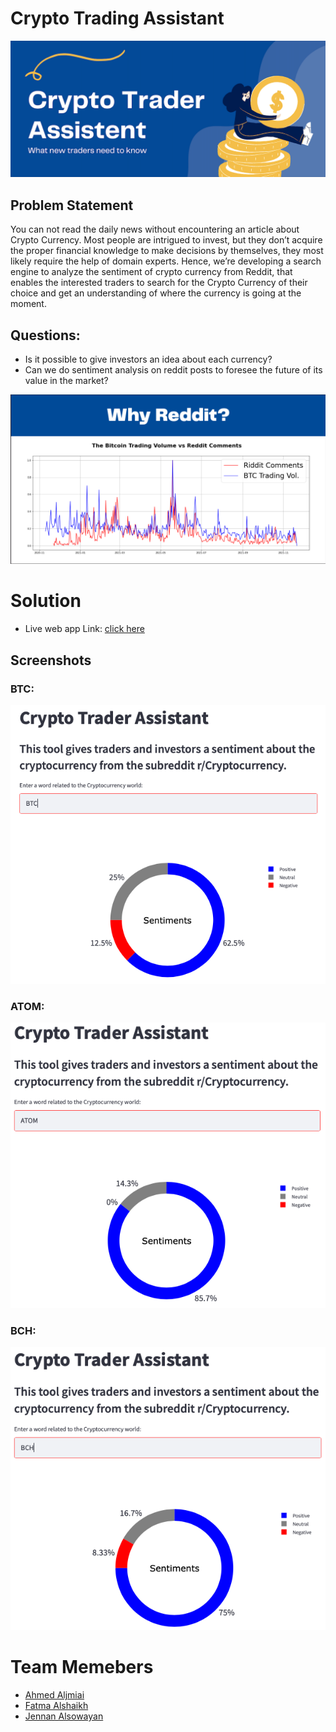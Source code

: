 # Crypto Trading Assistant
<img src="https://github.com/AAljmiai/SADAIA_T5_Data_Science_BootCamp_Projects/raw/main/NLP/images/Header.png" />

## Problem Statement
You can not read the daily news without encountering an article about Crypto Currency. Most people are intrigued to invest, but they don’t acquire the proper financial knowledge to make decisions by themselves, they most likely require the help of domain experts. Hence, we’re developing a search engine to analyze the sentiment of crypto currency from Reddit, that enables the interested traders to search for the Crypto Currency of their choice and get an understanding of where the currency is going at the moment.

## Questions:
* Is it possible to give investors an idea about each currency?
* Can we do sentiment analysis on reddit posts to foresee the future of its value in
the market?
<img src="https://github.com/AAljmiai/SADAIA_T5_Data_Science_BootCamp_Projects/raw/main/NLP/images/EDA.png" />

# Solution
* Live web app Link: [click here](https://share.streamlit.io/jennansowayan/nlp_cryptocurrency/main)

## Screenshots
### BTC:
<p align="center"> <img src="https://github.com/AAljmiai/SADAIA_T5_Data_Science_BootCamp_Projects/raw/main/NLP/Screenshots/BTC.png" /></p>

### ATOM:
<p align="center"><img src="https://github.com/AAljmiai/SADAIA_T5_Data_Science_BootCamp_Projects/raw/main/NLP/Screenshots/ATOM.png" /></p>

### BCH:
<p align="center"><img src="https://github.com/AAljmiai/SADAIA_T5_Data_Science_BootCamp_Projects/raw/main/NLP/Screenshots/BCH.png" /></p>

# Team Memebers
* [Ahmed Aljmiai](https://github.com/AAljmiai)  
* [Fatma Alshaikh](https://github.com/entaim)
* [Jennan Alsowayan](https://github.com/jennansowayan)  
